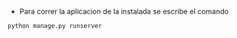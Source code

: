 - Para correr la aplicacion de la instalada se escribe el comando
```python
python manage.py runserver
```
